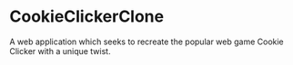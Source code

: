 # CookieClickerClone
A web application which seeks to recreate the popular web game Cookie Clicker with a unique twist.
